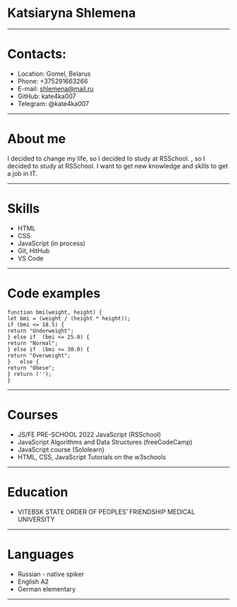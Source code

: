 # Katsiaryna Shlemena

---
# Contacts:

- Location: Gomel, Belarus
- Phone: +375291663266
- E-mail: shlemena@mail.ru
- GitHub: kate4ka007
- Telegram: @kate4ka007

---
# About me
I decided to change my life, so I decided to study at RSSchool. , so I decided to study at RSSchool. I want to get new knowledge and skills to get a job in IT.

---
# Skills
* HTML 
* CSS 
* JavaScript (in process)
* Git, HitHub 
* VS Code 

---
# Code examples
```
function bmi(weight, height) {
let bmi = (weight / (height * height)); 
if (bmi <= 18.5) {
return "Underweight";
} else if  (bmi <= 25.0) {
return "Normal";
} else if  (bmi <= 30.0) {
return "Overweight";
}   else {
return "Obese";
} return ('');
}
```

---
# Courses
* JS/FE PRE-SCHOOL 2022 JavaScript (RSSchool)
* JavaScript Algorithms and Data Structures (freeCodeCamp)
* JavaScript course (Sololearn)
* HTML, CSS, JavaScript Tutorials on the w3schools 


---
# Education
* VITEBSK STATE ORDER OF PEOPLES’ FRIENDSHIP MEDICAL UNIVERSITY

---
# Languages
* Russian - native spiker
* English A2 
* German elementary

---
